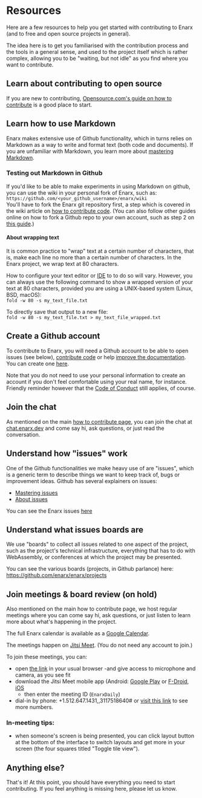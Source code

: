 # Resources

Here are a few resources to help you get started with contributing to Enarx (and to free and open source projects in general).

The idea here is to get you familiarised with the contribution process and the tools in a general sense, and used to the project itself which is rather complex, allowing you to be "waiting, but not idle" as you find where you want to contribute.

## Learn about contributing to open source
If you are new to contributing, [Opensource.com's guide on how to contribute](https://opensource.guide/how-to-contribute/) is a good place to start.

## Learn how to use Markdown
Enarx makes extensive use of Github functionality, which in turns relies on Markdown as a way to write and format text (both code and documents). If you are unfamiliar with Markdown, you learn more about [mastering Markdown](https://guides.github.com/features/mastering-markdown/).

### Testing out Markdown in Github
If you'd like to be able to make experiments in using Markdown on github, you can use the wiki in your personal fork of Enarx, such as:  
`https://github.com/<your_github_username>/enarx/wiki`  
You'll have to fork the Enarx git repository first, a step which is covered in the wiki article on [how to contribute code](https://github.com/enarx/enarx/wiki/How-to-contribute-code#on-the-github-side). (You can also follow other guides online on how to fork a Github repo to your own account, such as step 2 on [this guide](https://www.dataschool.io/how-to-contribute-on-github/).)


#### About wrapping text
It is common practice to "wrap" text at a certain number of characters, that is, make each line no more than a certain number of characters. In the Enarx project, we wrap text at 80 characters.

How to configure your text editor or [IDE](https://en.wikipedia.org/wiki/Integrated_development_environment) to to do so will vary. However, you can always use the following command to show a wrapped version of your text at 80 characters, provided you are using a UNIX-based system (Linux, BSD, macOS):  
`fold -w 80 -s my_text_file.txt`

To directly save that output to a new file:  
`fold -w 80 -s my_text_file.txt > my_text_file_wrapped.txt`

## Create a Github account
To contribute to Enarx, you will need a Github account to be able to open issues (see below), [contribute code](Code) or help [improve the documentation](Docs). You can create one [here](https://github.com/join).

Note that you do not need to use your personal information to create an account if you don't feel comfortable using your real name, for instance. Friendly reminder however that the [Code of Conduct](https://github.com/enarx/.github/blob/master/CODE_OF_CONDUCT.md) still applies, of course.

## Join the chat
As mentioned on the main [how to contribute page](Introduction), you can join the chat at [chat.enarx.dev](https://chat.enarx.dev) and come say hi, ask questions, or just read the conversation.

## Understand how "issues" work
One of the Github functionalities we make heavy use of are "issues", which is a generic term to describe things we want to keep track of, bugs or improvement ideas.
Github has several explainers on issues:
- [Mastering issues](https://guides.github.com/features/issues/)
- [About issues](https://help.github.com/en/github/managing-your-work-on-github/about-issues)

You can see the Enarx issues [here](https://github.com/enarx/enarx/issues)

## Understand what issues boards are
We use "boards" to collect all issues related to one aspect of the project, such as the project's technical infrastructure, everything that has to do with WebAssembly, or conferences at which the project may be presented.

You can see the various boards (projects, in Github parlance) here: https://github.com/enarx/enarx/projects

## Join meetings & board review (on hold)
Also mentioned on the main how to contribute page, we host regular meetings where you can come say hi, ask questions, or just listen to learn more about what's happening in the project.

The full Enarx calendar is available as a [Google Calendar](https://calendar.google.com/calendar/embed?src=leatqk15m1f34loatvatftkm48%40group.calendar.google.com&ctz=America%2FNew_York).

The meetings happen on [Jitsi Meet](https://meet.jit.si/EnarxDaily). (You do not need any account to join.)

To join these meetings, you can:
- open [the link](https://meet.jit.si/EnarxDaily) in your usual browser
  -and give access to microphone and camera, as you see fit
- download the Jitsi Meet mobile app (Android: [Google Play](https://play.google.com/store/apps/details?id=org.jitsi.meet) or [F-Droid](https://f-droid.org/en/packages/org.jitsi.meet/), [iOS](https://apps.apple.com/us/app/jitsi-meet/id1165103905)
  -  then enter the meeting ID (`EnarxDaily`)
- dial-in by phone: +1.512.647.1431,,3117518640# or [visit this link](https://meet.jit.si/static/dialInInfo.html?room=EnarxDaily) to see more numbers.


### In-meeting tips:
- when someone's screen is being presented, you can click layout button at the bottom of the interface to switch layouts and get more in your screen (the four squares titled "Toggle tile view").

## Anything else?
That's it! At this point, you should have everything you need to start contributing. If you feel anything is missing here, please let us know.
